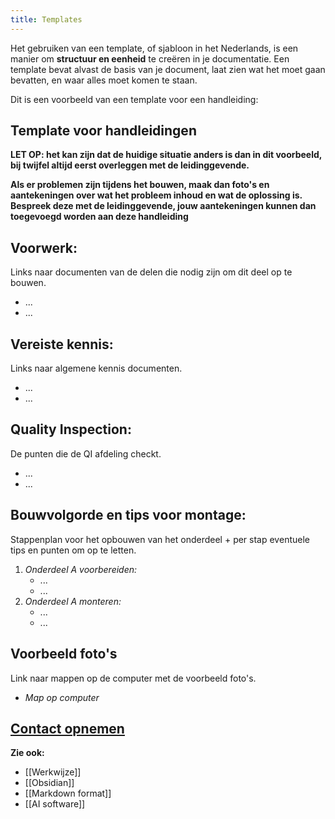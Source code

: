 ```yaml
---
title: Templates
---
```

Het gebruiken van een template, of sjabloon in het Nederlands, is een manier om **structuur en eenheid** te creëren in je documentatie. Een template bevat alvast de basis van je document, laat zien wat het moet gaan bevatten, en waar alles moet komen te staan.

Dit is een voorbeeld van een template voor een handleiding:
## Template voor handleidingen
**LET OP: het kan zijn dat de huidige situatie anders is dan in dit voorbeeld, bij twijfel altijd eerst overleggen met de leidinggevende.**

**Als er problemen zijn tijdens het bouwen, maak dan foto's en aantekeningen over wat het probleem inhoud en wat de oplossing is.  Bespreek deze met de leidinggevende, jouw aantekeningen kunnen dan toegevoegd worden aan deze handleiding**

## Voorwerk:
Links naar documenten van de delen die nodig zijn om dit deel op te bouwen.
- ...
- ...
## Vereiste kennis:
Links naar algemene kennis documenten.
- ...
- ...
## Quality Inspection:
De punten die de QI afdeling checkt.
- ...
- ...

## Bouwvolgorde en tips voor montage:
Stappenplan voor het opbouwen van het onderdeel + per stap eventuele tips en punten om op te letten.

1. *Onderdeel A voorbereiden:*
	- ...
	- ...
2. *Onderdeel A monteren:*
	- ...
	- ...
## Voorbeeld foto's
Link naar mappen op de computer met de voorbeeld foto's.
- *Map op computer*

## [Contact opnemen](Contact)

**Zie ook:**
- [[Werkwijze]]
- [[Obsidian]]
- [[Markdown format]]
- [[AI software]]